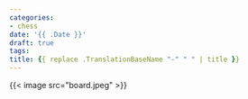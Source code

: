 ```yaml
---
categories:
- chess
date: '{{ .Date }}'
draft: true
tags:
title: {{ replace .TranslationBaseName "-" " " | title }}
---
```


{{< image src="board.jpeg" >}}

